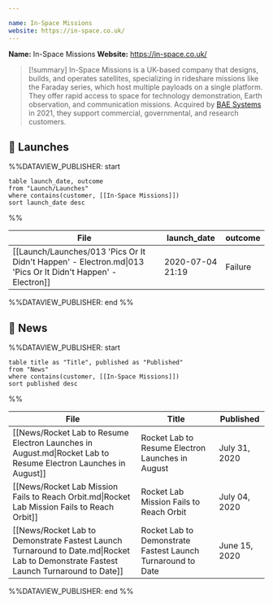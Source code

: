 ```yaml
---

name: In-Space Missions
website: https://in-space.co.uk/
---
```


**Name:** In-Space Missions
**Website:** https://in-space.co.uk/

>[!summary]
In-Space Missions is a UK-based company that designs, builds, and operates satellites, specializing in rideshare missions like the Faraday series, which host multiple payloads on a single platform. They offer rapid access to space for technology demonstration, Earth observation, and communication missions. Acquired by [BAE Systems](https://www.baesystems.com/en/home) in 2021, they support commercial, governmental, and research customers.

## 🚀 Launches
%%DATAVIEW_PUBLISHER: start
```
table launch_date, outcome
from "Launch/Launches"
where contains(customer, [[In-Space Missions]])
sort launch_date desc
```
%%

| File                                                                                                        | launch_date      | outcome |
| ----------------------------------------------------------------------------------------------------------- | ---------------- | ------- |
| [[Launch/Launches/013 'Pics Or It Didn't Happen' - Electron.md\|013 'Pics Or It Didn't Happen' - Electron]] | 2020-07-04 21:19 | Failure |

%%DATAVIEW_PUBLISHER: end %%

## 📰 News
%%DATAVIEW_PUBLISHER: start
```
table title as "Title", published as "Published"
from "News"
where contains(customer, [[In-Space Missions]])
sort published desc
```
%%

| File                                                                                                                                 | Title                                                         | Published     |
| ------------------------------------------------------------------------------------------------------------------------------------ | ------------------------------------------------------------- | ------------- |
| [[News/Rocket Lab to Resume Electron Launches in August.md\|Rocket Lab to Resume Electron Launches in August]]                       | Rocket Lab to Resume Electron Launches in August              | July 31, 2020 |
| [[News/Rocket Lab Mission Fails to Reach Orbit.md\|Rocket Lab Mission Fails to Reach Orbit]]                                         | Rocket Lab Mission Fails to Reach Orbit                       | July 04, 2020 |
| [[News/Rocket Lab to Demonstrate Fastest Launch Turnaround to Date.md\|Rocket Lab to Demonstrate Fastest Launch Turnaround to Date]] | Rocket Lab to Demonstrate Fastest Launch Turnaround to Date   | June 15, 2020 |

%%DATAVIEW_PUBLISHER: end %%